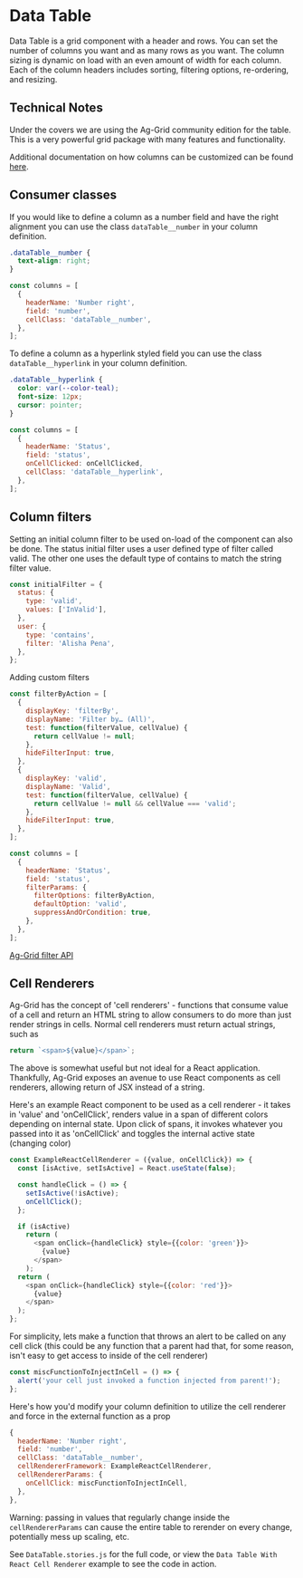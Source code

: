 # Data Table

Data Table is a grid component with a header and rows. You can set the number of columns you want and as many rows as you want. The column sizing is dynamic on load with an even amount of width for each column. Each of the column headers includes sorting, filtering options, re-ordering, and resizing.

## Technical Notes

Under the covers we are using the Ag-Grid community edition for the table. This is a very powerful grid package with many features and functionality.

Additional documentation on how columns can be customized can be found [here](https://www.ag-grid.com/javascript-grid-column-definitions/).

## Consumer classes

If you would like to define a column as a number field and have the right alignment you can use the class `dataTable__number` in your column definition.

```css
.dataTable__number {
  text-align: right;
}
```

```javascript
const columns = [
  {
    headerName: 'Number right',
    field: 'number',
    cellClass: 'dataTable__number',
  },
];
```

To define a column as a hyperlink styled field you can use the class `dataTable__hyperlink` in your column definition.

```css
.dataTable__hyperlink {
  color: var(--color-teal);
  font-size: 12px;
  cursor: pointer;
}
```

```javascript
const columns = [
  {
    headerName: 'Status',
    field: 'status',
    onCellClicked: onCellClicked,
    cellClass: 'dataTable__hyperlink',
  },
];
```

## Column filters

Setting an initial column filter to be used on-load of the component can also be done. The status initial filter uses a user defined type of filter called valid. The other one uses the default type of contains to match the string filter value.

```javascript
const initialFilter = {
  status: {
    type: 'valid',
    values: ['InValid'],
  },
  user: {
    type: 'contains',
    filter: 'Alisha Pena',
  },
};
```

Adding custom filters

```javascript
const filterByAction = [
  {
    displayKey: 'filterBy',
    displayName: 'Filter by… (All)',
    test: function(filterValue, cellValue) {
      return cellValue != null;
    },
    hideFilterInput: true,
  },
  {
    displayKey: 'valid',
    displayName: 'Valid',
    test: function(filterValue, cellValue) {
      return cellValue != null && cellValue === 'valid';
    },
    hideFilterInput: true,
  },
];

const columns = [
  {
    headerName: 'Status',
    field: 'status',
    filterParams: {
      filterOptions: filterByAction,
      defaultOption: 'valid',
      suppressAndOrCondition: true,
    },
  },
];
```

[Ag-Grid filter API](https://www.ag-grid.com/javascript-grid-filter-api/)

## Cell Renderers

Ag-Grid has the concept of 'cell renderers' - functions that consume value of a cell and return an HTML string to allow consumers to do more than just render strings in cells. Normal cell renderers must return actual strings, such as

```javascript
return `<span>${value}</span>`;
```

The above is somewhat useful but not ideal for a React application. Thankfully, Ag-Grid exposes an avenue to use React components as cell renderers, allowing return of JSX instead of a string.

Here's an example React component to be used as a cell renderer - it takes in 'value' and 'onCellClick', renders value in a span of different colors depending on internal state. Upon click of spans, it invokes whatever you passed into it as 'onCellClick' and toggles the internal active state (changing color)

```javascript
const ExampleReactCellRenderer = ({value, onCellClick}) => {
  const [isActive, setIsActive] = React.useState(false);

  const handleClick = () => {
    setIsActive(!isActive);
    onCellClick();
  };

  if (isActive)
    return (
      <span onClick={handleClick} style={{color: 'green'}}>
        {value}
      </span>
    );
  return (
    <span onClick={handleClick} style={{color: 'red'}}>
      {value}
    </span>
  );
};
```

For simplicity, lets make a function that throws an alert to be called on any cell click (this could be any function that a parent had that, for some reason, isn't easy to get access to inside of the cell renderer)

```javascript
const miscFunctionToInjectInCell = () => {
  alert('your cell just invoked a function injected from parent!');
};
```

Here's how you'd modify your column definition to utilize the cell renderer and force in the external function as a prop

```javascript
{
  headerName: 'Number right',
  field: 'number',
  cellClass: 'dataTable__number',
  cellRendererFramework: ExampleReactCellRenderer,
  cellRendererParams: {
    onCellClick: miscFunctionToInjectInCell,
  },
},
```

Warning: passing in values that regularly change inside the `cellRendererParams` can cause the entire table to rerender on every change, potentially mess up scaling, etc.

See `DataTable.stories.js` for the full code, or view the `Data Table With React Cell Renderer` example to see the code in action.
